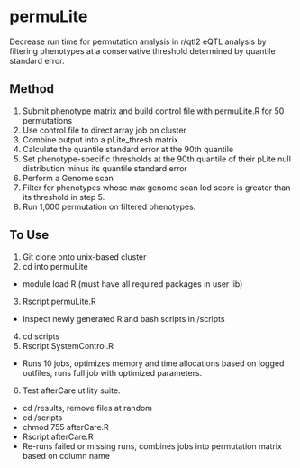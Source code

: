# permuLite
Decrease run time for permutation analysis in r/qtl2 eQTL analysis by filtering phenotypes at a conservative threshold determined by quantile standard error. 


## Method
1. Submit phenotype matrix and build control file with permuLite.R for 50 permutations
2. Use control file to direct array job on cluster
3. Combine output into a pLite_thresh matrix
4. Calculate the quantile standard error at the 90th quantile
5. Set phenotype-specific thresholds at the 90th quantile of their pLite null distribution minus its quantile standard error
6. Perform a Genome scan 
7. Filter for phenotypes whose max genome scan lod score is greater than its threshold in step 5. 
8. Run 1,000 permutation on filtered phenotypes. 

## To Use
1. Git clone onto unix-based cluster
2. cd into permuLite
 - module load R (must have all required packages in user lib)
3. Rscript permuLite.R
- Inspect newly generated R and bash scripts in /scripts
4. cd scripts
5. Rscript SystemControl.R
- Runs 10 jobs, optimizes memory and time allocations based on logged outfiles, runs full job with optimized parameters. 
6. Test afterCare utility suite. 
- cd /results, remove files at random
- cd /scripts
- chmod 755 afterCare.R
- Rscript afterCare.R 
- Re-runs failed or missing runs, combines jobs into permutation matrix based on column name 
